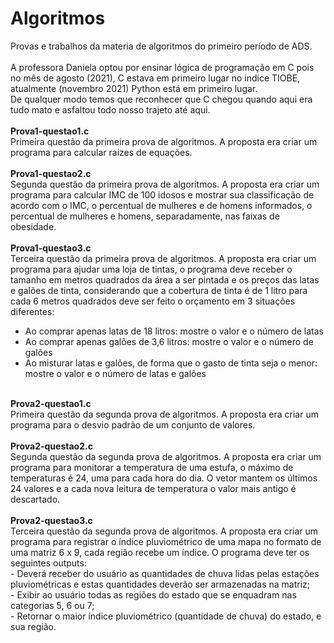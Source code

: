 # Algoritmos
Provas e trabalhos da materia de algoritmos do primeiro período de ADS.<br>
<br>
A professora Daniela optou por ensinar lógica de programação em C pois no mês de agosto (2021), C estava em primeiro lugar no indice TIOBE, atualmente (novembro 2021) Python está em primeiro lugar.
<br>
De qualquer modo temos que reconhecer que C chegou quando aqui era tudo mato e asfaltou todo nosso trajeto até aqui.<br>
<br>
<strong>Prova1-questao1.c</strong><br>
Primeira questão da primeira prova de algoritmos. A proposta era criar um programa para calcular raizes de equações.<br>
<br>
<strong>Prova1-questao2.c</strong><br>
Segunda questão da primeira prova de algoritmos. A proposta era criar um programa para calcular IMC de 100 idosos e mostrar sua classificação de acordo com o IMC, o percentual de mulheres e de homens informados, o percentual de mulheres e homens, separadamente, nas faixas de obesidade.<br>
<br>
<strong>Prova1-questao3.c</strong><br>
Terceira questão da primeira prova de algoritmos. A proposta era criar um programa para ajudar uma loja de tintas, o programa deve receber o tamanho em metros quadrados da área a ser pintada e os preços das latas e galões de tinta, considerando que a cobertura de tinta é de 1 litro para cada 6 metros quadrados deve ser feito o orçamento em 3 situações diferentes:<br>
- Ao comprar apenas latas de 18 litros: mostre o valor e o número de latas<br>
- Ao comprar apenas galões de 3,6 litros: mostre o valor e o número de galões<br>
- Ao misturar latas e galões, de forma que o gasto de tinta seja o menor: mostre o valor e o número de latas e galões<br>
<br>
<strong>Prova2-questao1.c</strong><br>
Primeira questão da segunda prova de algoritmos. A proposta era criar um programa para o desvio padrão de um conjunto de valores.<br>
<br>
<strong>Prova2-questao2.c</strong><br>
Segunda questão da segunda prova de algoritmos. A proposta era criar um programa para monitorar a temperatura de uma estufa, o máximo de temperaturas é 24, uma para cada hora do dia. O vetor mantem os últimos 24 valores e a cada nova leitura de temperatura o valor mais antigo é descartado.<br>
<br>
<strong>Prova2-questao3.c</strong><br>
Terceira questão da segunda prova de algoritmos. A proposta era criar um programa para registrar o índice pluviométrico de uma mapa no formato de uma matriz 6 x 9, cada região recebe um índice. O programa deve ter os seguintes outputs:<br>
- Deverá receber do usuário as quantidades de chuva lidas pelas estações pluviométricas e estas quantidades deverão ser armazenadas na matriz;<br>
- Exibir ao usuário todas as regiões do estado que se enquadram nas categorias 5, 6 ou 7;<br>
- Retornar o maior índice pluviométrico (quantidade de chuva) do estado, e sua região.<br>
